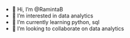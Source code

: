 - 👋 Hi, I’m @RamintaB
- 👀 I’m interested in data analytics
- 🌱 I’m currently learning python, sql
- 💞️ I’m looking to collaborate on data analytics


<!---
RamintaB/RamintaB is a ✨ special ✨ repository because its `README.md` (this file) appears on your GitHub profile.
You can click the Preview link to take a look at your changes.
--->
